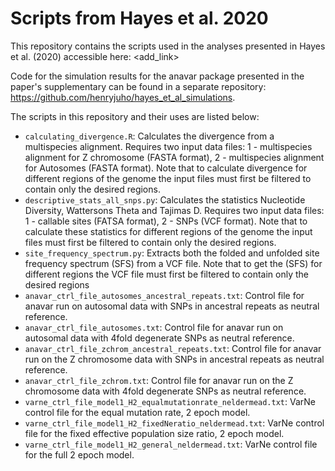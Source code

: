 # Scripts from Hayes et al. 2020

This repository contains the scripts used in the analyses presented in Hayes et al. (2020) accessible here: <add_link>

Code for the simulation results for the anavar package presented in the paper's supplementary can be found in a separate repository: <https://github.com/henryjuho/hayes_et_al_simulations>.

The scripts in this repository and their uses are listed below:

* ```calculating_divergence.R```: Calculates the divergence from a multispecies alignment. Requires two input data files: 1 - multispecies alignment for Z chromosome (FASTA format), 2 - multispecies alignment for Autosomes (FASTA format). Note that to calculate divergence for different regions of the genome the input files must first be filtered to contain only the desired regions.
* ```descriptive_stats_all_snps.py```: Calculates the statistics Nucleotide Diversity, Wattersons Theta and Tajimas D. Requires two input data files: 1 - callable sites (FATSA format), 2 - SNPs (VCF format). Note that to calculate these statistics for different regions of the genome the input files must first be filtered to contain only the desired regions.
* ```site_frequency_spectrum.py```: Extracts both the folded and unfolded site frequency spectrum (SFS) from a VCF file. Note that to get the (SFS) for different regions the VCF file must first be filtered to contain only the desired regions
* ```anavar_ctrl_file_autosomes_ancestral_repeats.txt```: Control file for anavar run on autosomal data with SNPs in ancestral repeats as neutral reference.
* ```anavar_ctrl_file_autosomes.txt```: Control file for anavar run on autosomal data with 4fold degenerate SNPs as neutral reference.
* ```anavar_ctrl_file_zchrom_ancestral_repeats.txt```: Control file for anavar run on the Z chromosome data with SNPs in ancestral repeats as neutral reference.
* ```anavar_ctrl_file_zchrom.txt```: Control file for anavar run on the Z chromosome data with 4fold degenerate SNPs as neutral reference.
* ```varne_ctrl_file_model1_H2_equalmutationrate_neldermead.txt```: VarNe control file for the equal mutation rate, 2 epoch model.
* ```varne_ctrl_file_model1_H2_fixedNeratio_neldermead.txt```: VarNe control file for the fixed effective population size ratio, 2 epoch model.
* ```varne_ctrl_file_model1_H2_general_neldermead.txt```: VarNe control file for the full 2 epoch model.
